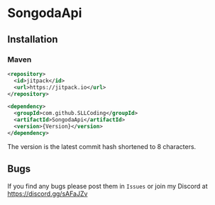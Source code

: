 # SongodaApi

## Installation
### Maven
```xml
<repository>
  <id>jitpack</id>
  <url>https://jitpack.io</url>
</repository>
```
```xml
<dependency>
  <groupId>com.github.SLLCoding</groupId>
  <artifactId>SongodaApi</artifactId>
  <version>{Version}</version>
</dependency>
```

The version is the latest commit hash shortened to 8 characters.

## Bugs
If you find any bugs please post them in `Issues` or join my Discord at https://discord.gg/sAFaJZv
